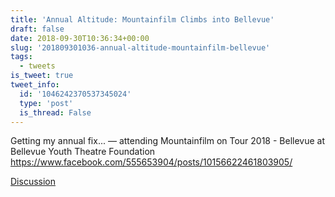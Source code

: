 ```yaml
---
title: 'Annual Altitude: Mountainfilm Climbs into Bellevue'
draft: false
date: 2018-09-30T10:36:34+00:00
slug: '201809301036-annual-altitude-mountainfilm-bellevue'
tags:
  - tweets
is_tweet: true
tweet_info:
  id: '1046242370537345024'
  type: 'post'
  is_thread: False
---
```




Getting my annual fix... — attending Mountainfilm on Tour 2018 - Bellevue at Bellevue Youth Theatre Foundation <https://www.facebook.com/555653904/posts/10156622461803905/>

[Discussion](https://x.com/sytelus/status/1046242370537345024)
